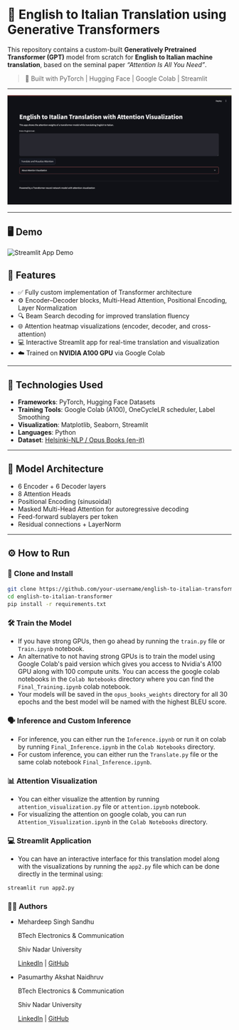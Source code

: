 # 🧠 English to Italian Translation using Generative Transformers

This repository contains a custom-built **Generatively Pretrained Transformer (GPT)** model from scratch for **English to Italian machine translation**, based on the seminal paper _“Attention Is All You Need”_.

> 🚀 Built with PyTorch | Hugging Face | Google Colab | Streamlit

---

![Streamlit App](assets/streamlit_app.png)

---

## 🖥️ Demo

![Streamlit App Demo](assets/demo.gif)

## 📌 Features

- ✅ Fully custom implementation of Transformer architecture
- ⚙️ Encoder–Decoder blocks, Multi-Head Attention, Positional Encoding, Layer Normalization
- 🔍 Beam Search decoding for improved translation fluency
- 🌐 Attention heatmap visualizations (encoder, decoder, and cross-attention)
- 💻 Interactive Streamlit app for real-time translation and visualization
- ☁️ Trained on **NVIDIA A100 GPU** via Google Colab

---



## 🔧 Technologies Used

- **Frameworks**: PyTorch, Hugging Face Datasets
- **Training Tools**: Google Colab (A100), OneCycleLR scheduler, Label Smoothing
- **Visualization**: Matplotlib, Seaborn, Streamlit
- **Languages**: Python
- **Dataset**: [Helsinki-NLP / Opus Books (en-it)](https://huggingface.co/datasets/opus_books)

---

## 🧠 Model Architecture

- 6 Encoder + 6 Decoder layers
- 8 Attention Heads
- Positional Encoding (sinusoidal)
- Masked Multi-Head Attention for autoregressive decoding
- Feed-forward sublayers per token
- Residual connections + LayerNorm

---


## ⚙️ How to Run

### 🔁 Clone and Install

```bash
git clone https://github.com/your-username/english-to-italian-transformer.git
cd english-to-italian-transformer
pip install -r requirements.txt
```
### 🛠️  Train the Model

- If you have strong GPUs, then go ahead by running the `train.py` file or `Train.ipynb` notebook.
- An alternative to not having strong GPUs is to train the model using Google Colab's paid version which gives you access to Nvidia's A100 GPU along with 100 compute units. You can access the google colab notebooks in the `Colab Notebooks` directory where you can find the `Final_Training.ipynb` colab notebook.
- Your models will be saved in the `opus_books_weights` directory for all 30 epochs and the best model will be named with the highest BLEU score.

### 🗣️ Inference and Custom Inference

- For inference, you can either run the `Inference.ipynb` or run it on colab by running `Final_Inference.ipynb` in the `Colab Notebooks` directory. 
- For custom inference, you can either run the `Translate.py` file or the same colab notebook `Final_Inference.ipynb`.

### 📊 Attention Visualization

- You can either visualize the attention by running `attention_visualization.py` file or `attention.ipynb` notebook.
- For visualizing the attention on google colab, you can run `Attention_Visualization.ipynb` in the `Colab Notebooks` directory.

### 💻 Streamlit Application

- You can have an interactive interface for this translation model along with the visualizations by running the `app2.py` file which can be done directly in the terminal using:

```bash
streamlit run app2.py
```
### 🧑‍💻 Authors

- Mehardeep Singh Sandhu

    BTech Electronics & Communication

    Shiv Nadar University
    
     [LinkedIn](https://www.linkedin.com/in/mehardeep-singh-sandhu-92a42a21a/) | 
[GitHub](https://github.com/Mehardeep79)

- Pasumarthy Akshat Naidhruv
     
    BTech Electronics & Communication

    Shiv Nadar University
   
    [LinkedIn](https://www.linkedin.com/in/akshat-naidhruv-5b715122b/)  |    [GitHub](https://github.com/naidhruvakshat)
